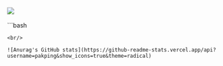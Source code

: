 ```bash

```
<div>
<img align="center" src="https://profile-counter.glitch.me/pakping/count.svg" />
</div>
<br/>
```bash

```
<br/>

![Anurag's GitHub stats](https://github-readme-stats.vercel.app/api?username=pakping&show_icons=true&theme=radical)
